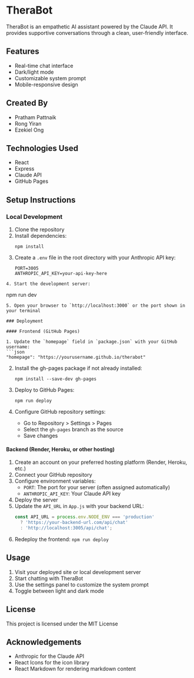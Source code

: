 # TheraBot

TheraBot is an empathetic AI assistant powered by the Claude API. It provides supportive conversations through a clean, user-friendly interface.

## Features

- Real-time chat interface
- Dark/light mode
- Customizable system prompt
- Mobile-responsive design

## Created By

- Pratham Pattnaik
- Rong Yiran
- Ezekiel Ong

## Technologies Used

- React
- Express
- Claude API
- GitHub Pages

## Setup Instructions

### Local Development

1. Clone the repository
2. Install dependencies:
   ```
   npm install
   ```
3. Create a `.env` file in the root directory with your Anthropic API key:
   ```
   PORT=3005
   ANTHROPIC_API_KEY=your-api-key-here

```
4. Start the development server:
   ```
   npm run dev
   ```
5. Open your browser to `http://localhost:3000` or the port shown in your terminal

### Deployment

#### Frontend (GitHub Pages)

1. Update the `homepage` field in `package.json` with your GitHub username:
   ```json
   "homepage": "https://yourusername.github.io/therabot"
   ```

2. Install the gh-pages package if not already installed:
   ```
   npm install --save-dev gh-pages
   ```

3. Deploy to GitHub Pages:
   ```
   npm run deploy
   ```

4. Configure GitHub repository settings:
   - Go to Repository > Settings > Pages
   - Select the `gh-pages` branch as the source
   - Save changes

#### Backend (Render, Heroku, or other hosting)

1. Create an account on your preferred hosting platform (Render, Heroku, etc.)
2. Connect your GitHub repository
3. Configure environment variables:
   - `PORT`: The port for your server (often assigned automatically)
   - `ANTHROPIC_API_KEY`: Your Claude API key
4. Deploy the server
5. Update the `API_URL` in `App.js` with your backend URL:
   ```javascript
   const API_URL = process.env.NODE_ENV === 'production' 
     ? 'https://your-backend-url.com/api/chat'
     : 'http://localhost:3005/api/chat';
   ```
6. Redeploy the frontend: `npm run deploy`

## Usage

1. Visit your deployed site or local development server
2. Start chatting with TheraBot
3. Use the settings panel to customize the system prompt
4. Toggle between light and dark mode

## License

This project is licensed under the MIT License

## Acknowledgements

- Anthropic for the Claude API
- React Icons for the icon library
- React Markdown for rendering markdown content